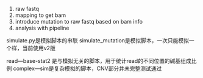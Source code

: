 1. raw fastq
2. mapping to get bam
3. introduce mutation to raw fastq based on bam info
4. analysis with pipeline

simulate.py是模拟脚本的串联
simulate_mutation是模拟脚本，一次只能模拟一个样，当前使用v2版

read—base-stat2 是与模拟无关的脚本，用于统计read的不同位置的碱基组成比例
complex—sim是复杂模拟的脚本，CNV部分并未完整测试通过